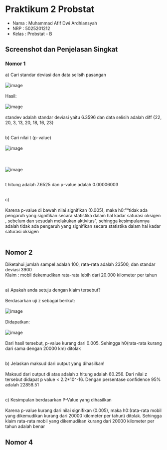 # Praktikum 2 Probstat

- Nama : Muhammad Afif Dwi Ardhiansyah
- NRP : 5025201212
- Kelas : Probstat - B

## Screenshot dan Penjelasan Singkat

### Nomor 1
a) Cari standar deviasi dan data selisih pasangan <br><br>
![image](https://user-images.githubusercontent.com/87472849/170867553-b2cd1c27-7360-4cd2-87d3-b321e8bce067.png)<br><br>
Hasil:<br><br>
![image](https://user-images.githubusercontent.com/87472849/170867577-d005ceef-4259-42ec-be4d-0aa01a2ac24a.png)<br><br>
standev adalah standar deviasi yaitu 6.3596 dan data selisih adalah diff {22, 20, 3, 13, 20, 18, 16, 23}<br><br>

b) Cari nilai t (p-value)<br><br>
![image](https://user-images.githubusercontent.com/87472849/170868112-26dbef46-974b-40a3-830e-b978bb4ba6ce.png)<br><br><br><br>
![image](https://user-images.githubusercontent.com/87472849/170868125-a8830abb-ba76-4683-8779-3ef889dbce43.png)<br><br>

t hitung adalah 7.6525 dan p-value adalah 0.00006003<br><br>

c) <br><br>
Karena p-value di bawah nilai signifikan (0.005), maka h0:"“tidak ada pengaruh yang signifikan secara statistika dalam hal kadar saturasi oksigen , sebelum dan sesudah melakukan aktivitas", sehingga kesimpulannya adalah tidak ada pengaruh yang signifikan secara statistika dalam hal kadar saturasi oksigen<br><br>

## Nomor 2

Diketahui jumlah sampel adalah 100, rata-rata adalah 23500, dan standar deviasi 3900<br>
Klaim : mobil dekemudikan rata-rata lebih dari 20.000 kilometer per tahun<br><br>

a) Apakah anda setuju dengan klaim tersebut?<br><br>
Berdasarkan uji z sebagai berikut:<br><br>
![image](https://user-images.githubusercontent.com/87472849/170869142-f362ac87-50e3-4552-80e5-1f84d86d36ea.png)<br><br>
Didapatkan:<br><br>
![image](https://user-images.githubusercontent.com/87472849/170869181-6a566f8e-202c-4014-a076-99c7a598852e.png)<br><br>
Dari hasil tersebut, p-value kurang dari 0.005. Sehingga h0(rata-rata kurang dari sama dengan 20000 km) ditolak<br><br>

b) Jelaskan maksud dari output yang dihasilkan!<br><br>
Maksud dari output di atas adalah z hitung adalah 60.256. Dari nilai z tersebut didapat p value < 2.2*10^-16. Dengan persentase confidence 95% adalah 22858.51<br><br>

c) Kesimpulan berdasarkan P-Value yang dihasilkan<br><br>
Karena p-value kurang dari nilai signifikan (0.005), maka h0:(rata-rata mobil yang dikemudikan kurang dari 20000 kilometer per tahun) ditolak. Sehingga klaim rata-rata mobil yang dikemudikan kurang dari 20000 kilometer per tahun adalah benar

## Nomor 4


